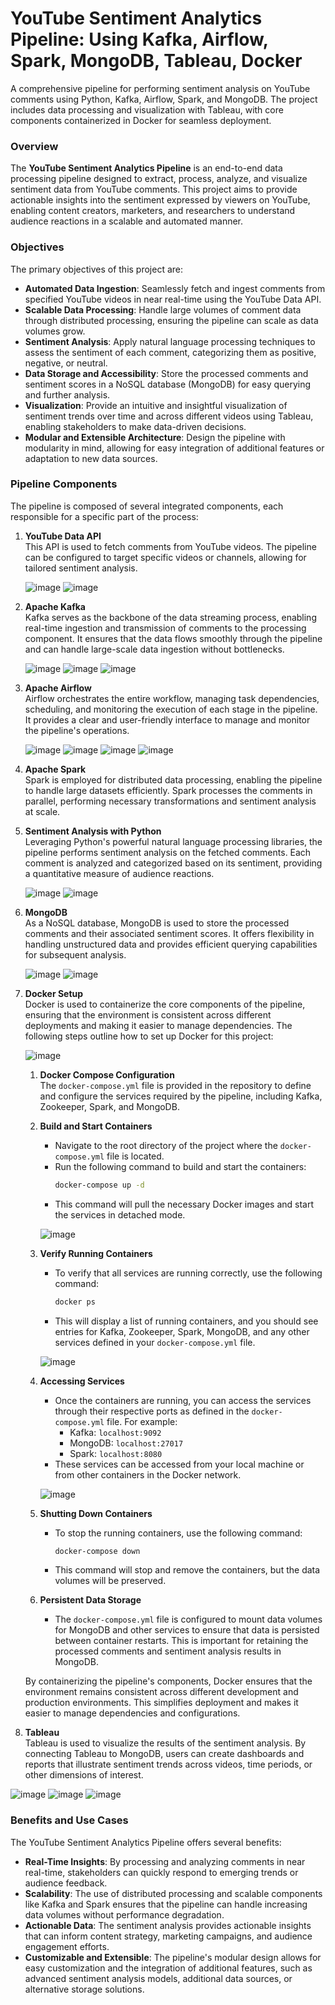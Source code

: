 # YouTube Sentiment Analytics Pipeline: Using Kafka, Airflow, Spark, MongoDB, Tableau, Docker

A comprehensive pipeline for performing sentiment analysis on YouTube comments using Python, Kafka, Airflow, Spark, and MongoDB. The project includes data processing and visualization with Tableau, with core components containerized in Docker for seamless deployment.

### Overview
The **YouTube Sentiment Analytics Pipeline** is an end-to-end data processing pipeline designed to extract, process, analyze, and visualize sentiment data from YouTube comments. This project aims to provide actionable insights into the sentiment expressed by viewers on YouTube, enabling content creators, marketers, and researchers to understand audience reactions in a scalable and automated manner.

### Objectives
The primary objectives of this project are:
- **Automated Data Ingestion**: Seamlessly fetch and ingest comments from specified YouTube videos in near real-time using the YouTube Data API.
- **Scalable Data Processing**: Handle large volumes of comment data through distributed processing, ensuring the pipeline can scale as data volumes grow.
- **Sentiment Analysis**: Apply natural language processing techniques to assess the sentiment of each comment, categorizing them as positive, negative, or neutral.
- **Data Storage and Accessibility**: Store the processed comments and sentiment scores in a NoSQL database (MongoDB) for easy querying and further analysis.
- **Visualization**: Provide an intuitive and insightful visualization of sentiment trends over time and across different videos using Tableau, enabling stakeholders to make data-driven decisions.
- **Modular and Extensible Architecture**: Design the pipeline with modularity in mind, allowing for easy integration of additional features or adaptation to new data sources.

### Pipeline Components
The pipeline is composed of several integrated components, each responsible for a specific part of the process:

1. **YouTube Data API**  
   This API is used to fetch comments from YouTube videos. The pipeline can be configured to target specific videos or channels, allowing for tailored sentiment analysis.

   ![image](https://github.com/user-attachments/assets/5c2aa9b8-089b-4fe9-b944-237a010b8cd4)
   ![image](https://github.com/user-attachments/assets/0957926f-d53c-4f47-a8dc-e41aca423d69)

2. **Apache Kafka**  
   Kafka serves as the backbone of the data streaming process, enabling real-time ingestion and transmission of comments to the processing component. It ensures that the data flows smoothly through the pipeline and can handle large-scale data ingestion without bottlenecks.

   ![image](https://github.com/user-attachments/assets/3012b8de-9e5c-48b3-bd7a-79f0cb5ec76a)
   ![image](https://github.com/user-attachments/assets/e621852a-bb3b-4ef8-aa6e-057886179e76)
   ![image](https://github.com/user-attachments/assets/87b15c33-fe0e-4823-a8e5-49f80b22838d)


4. **Apache Airflow**  
   Airflow orchestrates the entire workflow, managing task dependencies, scheduling, and monitoring the execution of each stage in the pipeline. It provides a clear and user-friendly interface to manage and monitor the pipeline's operations.

   ![image](https://github.com/user-attachments/assets/f599d395-80e1-4893-84ac-42b0ba22b20f)
   ![image](https://github.com/user-attachments/assets/3baa6d12-40ac-429a-9ec9-32727e534d51)
   ![image](https://github.com/user-attachments/assets/9a866327-504f-44f2-ae6e-fc3c61a5fb1f)
   ![image](https://github.com/user-attachments/assets/bc693e10-bb97-4d69-8e06-2fc0ed8559f9)


5. **Apache Spark**  
   Spark is employed for distributed data processing, enabling the pipeline to handle large datasets efficiently. Spark processes the comments in parallel, performing necessary transformations and sentiment analysis at scale.

6. **Sentiment Analysis with Python**  
   Leveraging Python's powerful natural language processing libraries, the pipeline performs sentiment analysis on the fetched comments. Each comment is analyzed and categorized based on its sentiment, providing a quantitative measure of audience reactions.

   ![image](https://github.com/user-attachments/assets/8aa4267f-7064-486a-b5ac-69d06ddcd5af)
   ![image](https://github.com/user-attachments/assets/b444b5b3-3a44-442d-af48-30a79947bd29)

7. **MongoDB**  
   As a NoSQL database, MongoDB is used to store the processed comments and their associated sentiment scores. It offers flexibility in handling unstructured data and provides efficient querying capabilities for subsequent analysis.

   ![image](https://github.com/user-attachments/assets/05e27863-fa7b-4fee-b037-42beb9dd1493)
   ![image](https://github.com/user-attachments/assets/c913933b-6f39-417f-871e-ebf58f745f5c)

8. **Docker Setup**  
   Docker is used to containerize the core components of the pipeline, ensuring that the environment is consistent across different deployments and making it easier to manage dependencies. The following steps outline how to set up Docker for this project:

   ![image](https://github.com/user-attachments/assets/5b38d86a-67c0-4d21-a317-3d4fa158c80f)

   1. **Docker Compose Configuration**  
      The `docker-compose.yml` file is provided in the repository to define and configure the services required by the pipeline, including Kafka, Zookeeper, Spark, and MongoDB.

   2. **Build and Start Containers**  
      - Navigate to the root directory of the project where the `docker-compose.yml` file is located.
      - Run the following command to build and start the containers:
        ```bash
        docker-compose up -d
        ```
      - This command will pull the necessary Docker images and start the services in detached mode.

      ![image](https://github.com/user-attachments/assets/20e7e466-8f5a-4892-95e9-c39aedf3bf28)

   3. **Verify Running Containers**  
      - To verify that all services are running correctly, use the following command:
        ```bash
        docker ps
        ```
      - This will display a list of running containers, and you should see entries for Kafka, Zookeeper, Spark, MongoDB, and any other services defined in your `docker-compose.yml` file.

      ![image](https://github.com/user-attachments/assets/ea164721-647f-4788-a102-552bc213b30a)

   4. **Accessing Services**  
      - Once the containers are running, you can access the services through their respective ports as defined in the `docker-compose.yml` file. For example:
        - Kafka: `localhost:9092`
        - MongoDB: `localhost:27017`
        - Spark: `localhost:8080`
      - These services can be accessed from your local machine or from other containers in the Docker network.

      ![image](https://github.com/user-attachments/assets/0020a1ae-e9ac-42ca-9e27-d3809ddabee1)

   5. **Shutting Down Containers**  
      - To stop the running containers, use the following command:
        ```bash
        docker-compose down
        ```
      - This command will stop and remove the containers, but the data volumes will be preserved.

   6. **Persistent Data Storage**  
      - The `docker-compose.yml` file is configured to mount data volumes for MongoDB and other services to ensure that data is persisted between container restarts. This is important for retaining the processed comments and sentiment analysis results in MongoDB.

   By containerizing the pipeline's components, Docker ensures that the environment remains consistent across different development and production environments. This simplifies deployment and makes it easier to manage dependencies and configurations.

9. **Tableau**  
   Tableau is used to visualize the results of the sentiment analysis. By connecting Tableau to MongoDB, users can create dashboards and reports that illustrate sentiment trends across videos, time periods, or other dimensions of interest.

![image](https://github.com/user-attachments/assets/9caa48cf-bc25-41e2-8e25-506140b1c201)
![image](https://github.com/user-attachments/assets/835727a8-a896-42da-a87b-d2e8b44517ce)
![image](https://github.com/user-attachments/assets/25419716-8e07-4323-9b1e-e6ae1a04274d)


### Benefits and Use Cases
The YouTube Sentiment Analytics Pipeline offers several benefits:
- **Real-Time Insights**: By processing and analyzing comments in near real-time, stakeholders can quickly respond to emerging trends or audience feedback.
- **Scalability**: The use of distributed processing and scalable components like Kafka and Spark ensures that the pipeline can handle increasing data volumes without performance degradation.
- **Actionable Data**: The sentiment analysis provides actionable insights that can inform content strategy, marketing campaigns, and audience engagement efforts.
- **Customizable and Extensible**: The pipeline's modular design allows for easy customization and the integration of additional features, such as advanced sentiment analysis models, additional data sources, or alternative storage solutions.
